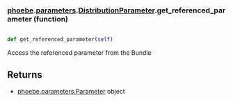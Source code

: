 ### [phoebe](phoebe.md).[parameters](phoebe.parameters.md).[DistributionParameter](phoebe.parameters.DistributionParameter.md).get_referenced_parameter (function)


```py

def get_referenced_parameter(self)

```



Access the referenced parameter from the Bundle

Returns
----------
* [phoebe.parameters.Parameter](phoebe.parameters.Parameter.md) object


